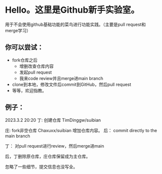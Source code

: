 # Hello。这里是Github新手实验室。
用于不会使用github基础功能的菜鸟进行功能实践。（主要是pull request和merge学习）

## 你可以尝试：
- fork仓库之后
	- 增删改查仓库内容
	- 发起pull request
	- 我来code review并且merge进main branch
- clone到本地，修改文件后commit到GitHub，然后pull request
- 等等，欢迎指教。

## 例子：
2023.3.2 20:20
丁:
创建仓库 TimDinggw/suibian 

庄:
fork非空仓库 Chaxuxx/suibian
增加仓库内容。
后： commit directly to the main branch

丁：
对pull request进行review，然后merge进main

后，丁删除原仓库，庄仓库保留成为主仓库。

忽略了一些细节，提交信息也没写全。
